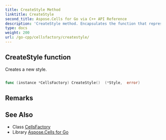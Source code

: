 ```yaml
---
title: CreateStyle Method 
linktitle: CreateStyle
second_title: Aspose.Cells for Go via C++ API Reference
description: 'CreateStyle method. Encapsulates the function that represents createstyle in Go.'
type: docs
weight: 200
url: /go-cpp/cellsfactory/createstyle/
---
```


## CreateStyle function

Creates a new style.

```go

func (instance *CellsFactory) CreateStyle()  (*Style,  error) 

```

## Remarks


## See Also

* Class [CellsFactory](../)
* Library [Aspose.Cells for Go](../../)
